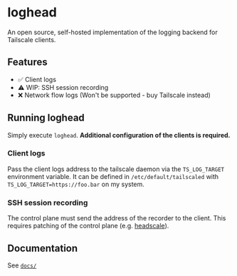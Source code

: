 # loghead

An open source, self-hosted implementation of the logging backend for Tailscale clients.

## Features

- :white_check_mark: Client logs
- :warning: WIP: SSH session recording
- :x: Network flow logs (Won't be supported - buy Tailscale instead)

## Running loghead

Simply execute `loghead`. **Additional configuration of the clients is required.**

### Client logs

Pass the client logs address to the tailscale daemon via the `TS_LOG_TARGET` environment variable.
It can be defined in `/etc/default/tailscaled` with `TS_LOG_TARGET=https://foo.bar` on my system.

### SSH session recording

The control plane must send the address of the recorder to the client. This requires patching of the control plane (e.g. [headscale](https://github.com/juanfont/headscale)).

## Documentation

See [`docs/`](docs/)
